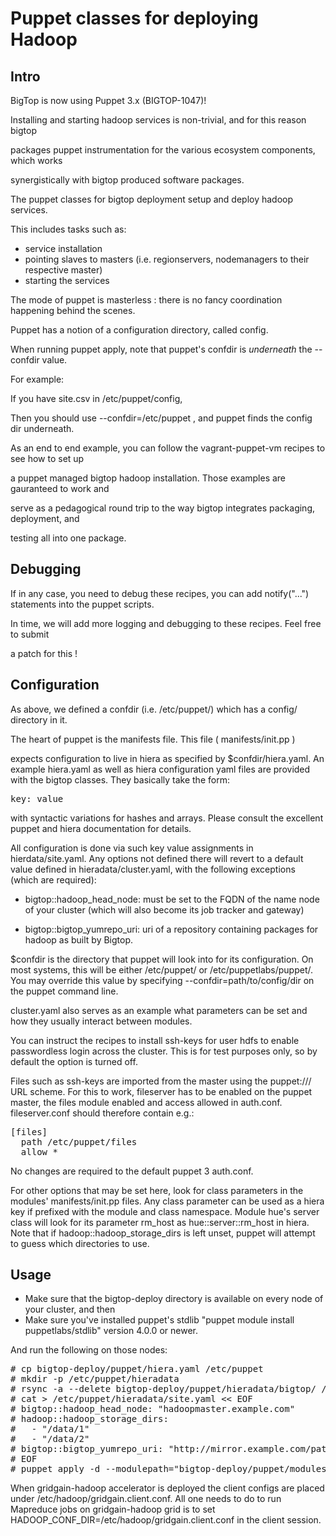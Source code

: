 # Puppet classes for deploying Hadoop

## Intro

BigTop is now using Puppet 3.x (BIGTOP-1047)!

Installing and starting hadoop services is non-trivial, and for this reason bigtop 

packages puppet instrumentation for the various ecosystem components, which works

synergistically with bigtop produced software packages.

The puppet classes for bigtop deployment setup and deploy hadoop services.

This includes tasks such as:

- service installation
- pointing slaves to masters (i.e. regionservers, nodemanagers to their respective master)
- starting the services

The mode of puppet is masterless : there is no fancy coordination happening behind the scenes.

Puppet has a notion of a configuration directory, called config.  

When running puppet apply, note that puppet's confdir is *underneath* the --confdir value.

For example: 

If you have site.csv in /etc/puppet/config, 

Then you should use --confdir=/etc/puppet , and puppet finds the config dir underneath.

As an end to end example, you can follow the vagrant-puppet-vm recipes to see how to set up

a puppet managed bigtop hadoop installation.  Those examples are gauranteed to work and 

serve as a pedagogical round trip to the way bigtop integrates packaging, deployment, and 

testing all into one package.

## Debugging

If in any case, you need to debug these recipes, you can add notify("...") statements into 
the puppet scripts.  

In time, we will add more logging and debugging to these recipes.  Feel free to submit 

a patch for this !

## Configuration

As above, we defined a confdir (i.e. /etc/puppet/) which has a config/ directory in it.

The heart of puppet is the manifests file.  This file ( manifests/init.pp ) 

expects configuration to live in hiera as specified by $confdir/hiera.yaml. An example
hiera.yaml as well as hiera configuration yaml files are provided with the bigtop classes. They
basically take the form:

<pre>
key: value
</pre>

with syntactic variations for hashes and arrays. Please consult the excellent puppet and hiera
documentation for details.

All configuration is done via such key value assignments in hierdata/site.yaml.  Any options
not defined there will revert to a default value defined in hieradata/cluster.yaml, with the
following exceptions (which are required):

* bigtop::hadoop\_head\_node: must be set to the FQDN of the name node of your
	cluster (which will also become its job tracker and gateway)

* bigtop::bigtop\_yumrepo\_uri: uri of a repository containing packages for
	hadoop as built by Bigtop.

$confdir is the directory that puppet will look into for its configuration.  On most systems, 
this will be either /etc/puppet/ or /etc/puppetlabs/puppet/.  You may override this value by 
specifying --confdir=path/to/config/dir on the puppet command line.

cluster.yaml also serves as an example what parameters can be set and how they usually interact
between modules.

You can instruct the recipes to install ssh-keys for user hdfs to enable passwordless login
across the cluster. This is for test purposes only, so by default the option is turned off.

Files such as ssh-keys are imported from the master using the puppet:/// URL scheme. For this
to work, fileserver has to be enabled on the puppet master, the files module enabled and access
allowed in auth.conf. fileserver.conf should therefore contain e.g.:

<pre>
[files]
  path /etc/puppet/files
  allow *
</pre>

No changes are required to the default puppet 3 auth.conf.

For other options that may be set here, look for class parameters in the modules'
manifests/init.pp files. Any class parameter can be used as a hiera key if prefixed with the
module and class namespace. Module hue's server class will look for its parameter rm_host as
hue::server::rm_host in hiera.
Note that if hadoop::hadoop\_storage\_dirs is left unset, puppet will attempt to guess which
directories to use.

## Usage

- Make sure that the bigtop-deploy directory is available on every node of your cluster, and then
- Make sure you've installed puppet's stdlib "puppet module install puppetlabs/stdlib" version
  4.0.0 or newer.

And run the following on those nodes:

<pre>
# cp bigtop-deploy/puppet/hiera.yaml /etc/puppet
# mkdir -p /etc/puppet/hieradata
# rsync -a --delete bigtop-deploy/puppet/hieradata/bigtop/ /etc/puppet/hieradata/bigtop/
# cat > /etc/puppet/hieradata/site.yaml &lt;&lt; EOF
# bigtop::hadoop_head_node: "hadoopmaster.example.com"
# hadoop::hadoop_storage_dirs:
#   - "/data/1"
#   - "/data/2"
# bigtop::bigtop_yumrepo_uri: "http://mirror.example.com/path/to/mirror/"
# EOF
# puppet apply -d --modulepath="bigtop-deploy/puppet/modules:/etc/puppet/modules" bigtop-deploy/puppet/manifests/site.pp
</pre>

When gridgain-hadoop accelerator is deployed the client configs are placed under
/etc/hadoop/gridgain.client.conf. All one needs to do to run Mapreduce jobs on gridgain-hadoop grid
is to set HADOOP_CONF_DIR=/etc/hadoop/gridgain.client.conf in the client session.
